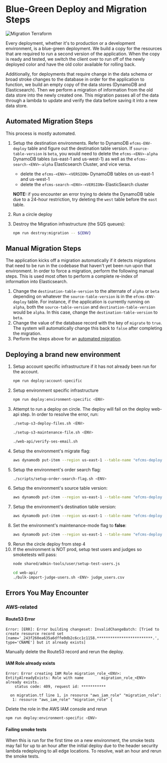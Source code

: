 # Blue-Green Deploy and Migration Steps

![Migration Terraform](https://user-images.githubusercontent.com/1868782/117465361-9f83e400-af1f-11eb-8844-b14fefa2c3d2.png)

Every deployment, whether it's to production or a development environment, is a blue-green deployment. We build a copy for the resources that are required to run a second version of the application. When the copy is ready and tested, we switch the client over to run off of the newly deployed color and have the old color available for rolling back.

Additionally, for deployments that require change in the data schema or broad stroke changes to the database in order for the application to function, we build an empty copy of the data stores (DynamoDB and Elasticsearch). Then we perform a migration of information from the old data store into the newly created one. This migration passes all of the data through a lambda to update and verify the data before saving it into a new data store.

## Automated Migration Steps

This process is mostly automated.

1. Setup the destination environments.  Refer to DynamoDB `efcms-ENV-deploy`  table and figure out the destination table version.  If `source-table-version` is `beta`, you would need to delete the `efcms-<ENV>-alpha` DynamoDB tables (us-east-1 and us-west-1) as well as the `efcms-search-<ENV>-alpha` Elasticsearch Cluster, and vice versa.

    - delete the `efcms-<ENV>-<VERSION>` DynamoDB tables on us-east-1 and us-west-1
    - delete the `efcms-search-<ENV>-<VERSION>` ElasticSearch cluster

    **NOTE:** if you encounter an error trying to delete the DynamoDB table due to a 24-hour restriction, try deleting the `west` table before the `east` table.

2. Run a circle deploy


3. Destroy the Migration infrastructure (the SQS queues):

    ```bash
    npm run destroy:migration -- ${ENV}
    ```

## Manual Migration Steps

The application kicks off a migration automatically if it detects migrations that need to be run in the codebase that haven't yet been run upon that environment. In order to force a migration, perform the following manual steps. This is used most often to perform a complete re-index of information into Elasticsearch.

1. Change the `destination-table-version` to the alternate of `alpha` or `beta` depending on whatever the `source-table-version` is in the `efcms-ENV-deploy` table. For instance, if the application is currently running on `alpha`, both the `source-table-version` and `destination-table-version` would be `alpha`. In this case, change the `destination-table-version` to `beta`.
2. Change the value of the database record with the key of `migrate` to `true`. The system will automatically change this back to `false` after completing the migration.
3. Perform the steps above for an [automated migration](#automated-migration-steps).

## Deploying a brand new environment

1. Setup account specific infrastructure if it has not already been run for the account.
    ```bash
    npm run deploy:account-specific
    ```
2. Setup environment specific infrastructure
    ```bash
    npm run deploy:environment-specific <ENV>
    ```
3. Attempt to run a deploy on circle. The deploy will fail on the deploy web-api step. In order to resolve the error, run:
    ```bash
    ./setup-s3-deploy-files.sh <ENV>
    ```
    ```bash
    ./setup-s3-maintenance-file.sh <ENV>
    ```
    ```bash
   ./web-api/verify-ses-email.sh
    ```
4. Setup the environment's migrate flag:
    ```bash
    aws dynamodb put-item --region us-east-1 --table-name "efcms-deploy-${ENV}" --item '{"pk":{"S":"migrate"},"sk":{"S":"migrate"},"current":{"BOOL":true}}'
    ```
5. Setup the environment's order search flag:
    ```bash
    ./scripts/setup-order-search-flag.sh <ENV>
    ```
6. Setup the environment's source table version:
    ```bash
    aws dynamodb put-item --region us-east-1 --table-name "efcms-deploy-${ENV}" --item '{"pk":{"S":"source-table-version"},"sk":{"S":"destination-table-version"},"current":{"S":"alpha"}}'
    ```
7. Setup the environment's destination table version:
    ```bash
    aws dynamodb put-item --region us-east-1 --table-name "efcms-deploy-${ENV}" --item '{"pk":{"S":"destination-table-version"},"sk":{"S":"destination-table-version"},"current":{"S":"beta"}}'
    ```
8. Set the environment's maintenance-mode flag to **false**:
    ```bash
    aws dynamodb put-item --region us-east-1 --table-name "efcms-deploy-${ENV}" --item '{"pk":{"S":"maintenance-mode"},"sk":{"S":"maintenance-mode"},"current":{"BOOL": false}}'
    ```
9. Rerun the circle deploy from step 4
10. If the environment is NOT prod, setup test users and judges so smoketests will pass:
    ```bash
    node shared/admin-tools/user/setup-test-users.js
    ```
    ```bash
    cd web-api/
    ./bulk-import-judge-users.sh <ENV> judge_users.csv
    ```

## Errors You May Encounter

### AWS-related

#### Route53 Error

```
Error: [ERR]: Error building changeset: InvalidChangeBatch: [Tried to create resource record set [name='_243f260ea635a6dffe0db2c6cc1c1158.*************************.', type='CNAME'] but it already exists]
```
Manually delete the Route53 record and rerun the deploy.


#### IAM Role already exists

```
Error: Error creating IAM Role migration_role_<ENV>: EntityAlreadyExists: Role with name 		migration_role_<ENV> already exists.
	status code: 409, request id: ***********

  on migration.tf line 1, in resource "aws_iam_role" "migration_role":
   1: resource "aws_iam_role" "migration_role" {
```

Delete the role in the AWS IAM console and rerun 
```bash
npm run deploy:environment-specific <ENV>
````

#### Failing smoke tests

When this is run for the first time on a new environment, the smoke tests may fail for up to an hour after the initial deploy due to the header security lambda redeploying to all edge locations. To resolve, wait an hour and rerun the smoke tests.

 